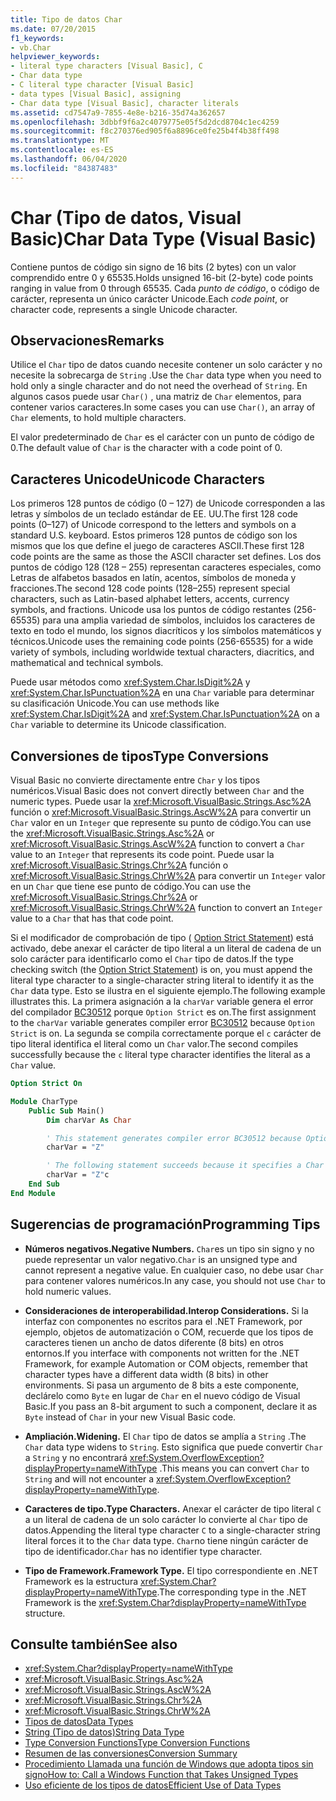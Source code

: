 ```yaml
---
title: Tipo de datos Char
ms.date: 07/20/2015
f1_keywords:
- vb.Char
helpviewer_keywords:
- literal type characters [Visual Basic], C
- Char data type
- C literal type character [Visual Basic]
- data types [Visual Basic], assigning
- Char data type [Visual Basic], character literals
ms.assetid: cd7547a9-7855-4e8e-b216-35d74a362657
ms.openlocfilehash: 3dbbf9f6a2c4079775e05f5d2dcd8704c1ec4259
ms.sourcegitcommit: f8c270376ed905f6a8896ce0fe25b4f4b38ff498
ms.translationtype: MT
ms.contentlocale: es-ES
ms.lasthandoff: 06/04/2020
ms.locfileid: "84387483"
---
```

# <a name="char-data-type-visual-basic"></a><span data-ttu-id="4ff90-102">Char (Tipo de datos, Visual Basic)</span><span class="sxs-lookup"><span data-stu-id="4ff90-102">Char Data Type (Visual Basic)</span></span>

<span data-ttu-id="4ff90-103">Contiene puntos de código sin signo de 16 bits (2 bytes) con un valor comprendido entre 0 y 65535.</span><span class="sxs-lookup"><span data-stu-id="4ff90-103">Holds unsigned 16-bit (2-byte) code points ranging in value from 0 through 65535.</span></span> <span data-ttu-id="4ff90-104">Cada *punto de código*, o código de carácter, representa un único carácter Unicode.</span><span class="sxs-lookup"><span data-stu-id="4ff90-104">Each *code point*, or character code, represents a single Unicode character.</span></span>

## <a name="remarks"></a><span data-ttu-id="4ff90-105">Observaciones</span><span class="sxs-lookup"><span data-stu-id="4ff90-105">Remarks</span></span>

<span data-ttu-id="4ff90-106">Utilice el `Char` tipo de datos cuando necesite contener un solo carácter y no necesite la sobrecarga de `String` .</span><span class="sxs-lookup"><span data-stu-id="4ff90-106">Use the `Char` data type when you need to hold only a single character and do not need the overhead of `String`.</span></span> <span data-ttu-id="4ff90-107">En algunos casos puede usar `Char()` , una matriz de `Char` elementos, para contener varios caracteres.</span><span class="sxs-lookup"><span data-stu-id="4ff90-107">In some cases you can use `Char()`, an array of `Char` elements, to hold multiple characters.</span></span>

<span data-ttu-id="4ff90-108">El valor predeterminado de `Char` es el carácter con un punto de código de 0.</span><span class="sxs-lookup"><span data-stu-id="4ff90-108">The default value of `Char` is the character with a code point of 0.</span></span>

## <a name="unicode-characters"></a><span data-ttu-id="4ff90-109">Caracteres Unicode</span><span class="sxs-lookup"><span data-stu-id="4ff90-109">Unicode Characters</span></span>

<span data-ttu-id="4ff90-110">Los primeros 128 puntos de código (0 – 127) de Unicode corresponden a las letras y símbolos de un teclado estándar de EE. UU.</span><span class="sxs-lookup"><span data-stu-id="4ff90-110">The first 128 code points (0–127) of Unicode correspond to the letters and symbols on a standard U.S. keyboard.</span></span> <span data-ttu-id="4ff90-111">Estos primeros 128 puntos de código son los mismos que los que define el juego de caracteres ASCII.</span><span class="sxs-lookup"><span data-stu-id="4ff90-111">These first 128 code points are the same as those the ASCII character set defines.</span></span> <span data-ttu-id="4ff90-112">Los dos puntos de código 128 (128 – 255) representan caracteres especiales, como Letras de alfabetos basados en latín, acentos, símbolos de moneda y fracciones.</span><span class="sxs-lookup"><span data-stu-id="4ff90-112">The second 128 code points (128–255) represent special characters, such as Latin-based alphabet letters, accents, currency symbols, and fractions.</span></span> <span data-ttu-id="4ff90-113">Unicode usa los puntos de código restantes (256-65535) para una amplia variedad de símbolos, incluidos los caracteres de texto en todo el mundo, los signos diacríticos y los símbolos matemáticos y técnicos.</span><span class="sxs-lookup"><span data-stu-id="4ff90-113">Unicode uses the remaining code points (256-65535) for a wide variety of symbols, including worldwide textual characters, diacritics, and mathematical and technical symbols.</span></span>

<span data-ttu-id="4ff90-114">Puede usar métodos como <xref:System.Char.IsDigit%2A> y <xref:System.Char.IsPunctuation%2A> en una `Char` variable para determinar su clasificación Unicode.</span><span class="sxs-lookup"><span data-stu-id="4ff90-114">You can use methods like <xref:System.Char.IsDigit%2A> and <xref:System.Char.IsPunctuation%2A> on a `Char` variable to determine its Unicode classification.</span></span>

## <a name="type-conversions"></a><span data-ttu-id="4ff90-115">Conversiones de tipos</span><span class="sxs-lookup"><span data-stu-id="4ff90-115">Type Conversions</span></span>

<span data-ttu-id="4ff90-116">Visual Basic no convierte directamente entre `Char` y los tipos numéricos.</span><span class="sxs-lookup"><span data-stu-id="4ff90-116">Visual Basic does not convert directly between `Char` and the numeric types.</span></span> <span data-ttu-id="4ff90-117">Puede usar la <xref:Microsoft.VisualBasic.Strings.Asc%2A> función o <xref:Microsoft.VisualBasic.Strings.AscW%2A> para convertir un `Char` valor en un `Integer` que represente su punto de código.</span><span class="sxs-lookup"><span data-stu-id="4ff90-117">You can use the <xref:Microsoft.VisualBasic.Strings.Asc%2A> or <xref:Microsoft.VisualBasic.Strings.AscW%2A> function to convert a `Char` value to an `Integer` that represents its code point.</span></span> <span data-ttu-id="4ff90-118">Puede usar la <xref:Microsoft.VisualBasic.Strings.Chr%2A> función o <xref:Microsoft.VisualBasic.Strings.ChrW%2A> para convertir un `Integer` valor en un `Char` que tiene ese punto de código.</span><span class="sxs-lookup"><span data-stu-id="4ff90-118">You can use the <xref:Microsoft.VisualBasic.Strings.Chr%2A> or <xref:Microsoft.VisualBasic.Strings.ChrW%2A> function to convert an `Integer` value to a `Char` that has that code point.</span></span>

<span data-ttu-id="4ff90-119">Si el modificador de comprobación de tipo ( [Option Strict Statement](../statements/option-strict-statement.md)) está activado, debe anexar el carácter de tipo literal a un literal de cadena de un solo carácter para identificarlo como el `Char` tipo de datos.</span><span class="sxs-lookup"><span data-stu-id="4ff90-119">If the type checking switch (the [Option Strict Statement](../statements/option-strict-statement.md)) is on, you must append the literal type character to a single-character string literal to identify it as the `Char` data type.</span></span> <span data-ttu-id="4ff90-120">Esto se ilustra en el siguiente ejemplo.</span><span class="sxs-lookup"><span data-stu-id="4ff90-120">The following example illustrates this.</span></span> <span data-ttu-id="4ff90-121">La primera asignación a la `charVar` variable genera el error del compilador [BC30512](../../misc/bc30512.md) porque `Option Strict` es on.</span><span class="sxs-lookup"><span data-stu-id="4ff90-121">The first assignment to the `charVar` variable generates compiler error [BC30512](../../misc/bc30512.md) because `Option Strict` is on.</span></span> <span data-ttu-id="4ff90-122">La segunda se compila correctamente porque el `c` carácter de tipo literal identifica el literal como un `Char` valor.</span><span class="sxs-lookup"><span data-stu-id="4ff90-122">The second compiles successfully because the `c` literal type character identifies the literal as a `Char` value.</span></span>

```vb
Option Strict On

Module CharType
    Public Sub Main()
        Dim charVar As Char

        ' This statement generates compiler error BC30512 because Option Strict is On.  
        charVar = "Z"  

        ' The following statement succeeds because it specifies a Char literal.  
        charVar = "Z"c
    End Sub
End Module
```

## <a name="programming-tips"></a><span data-ttu-id="4ff90-123">Sugerencias de programación</span><span class="sxs-lookup"><span data-stu-id="4ff90-123">Programming Tips</span></span>

- <span data-ttu-id="4ff90-124">**Números negativos.**</span><span class="sxs-lookup"><span data-stu-id="4ff90-124">**Negative Numbers.**</span></span> <span data-ttu-id="4ff90-125">`Char`es un tipo sin signo y no puede representar un valor negativo.</span><span class="sxs-lookup"><span data-stu-id="4ff90-125">`Char` is an unsigned type and cannot represent a negative value.</span></span> <span data-ttu-id="4ff90-126">En cualquier caso, no debe usar `Char` para contener valores numéricos.</span><span class="sxs-lookup"><span data-stu-id="4ff90-126">In any case, you should not use `Char` to hold numeric values.</span></span>

- <span data-ttu-id="4ff90-127">**Consideraciones de interoperabilidad.**</span><span class="sxs-lookup"><span data-stu-id="4ff90-127">**Interop Considerations.**</span></span> <span data-ttu-id="4ff90-128">Si la interfaz con componentes no escritos para el .NET Framework, por ejemplo, objetos de automatización o COM, recuerde que los tipos de caracteres tienen un ancho de datos diferente (8 bits) en otros entornos.</span><span class="sxs-lookup"><span data-stu-id="4ff90-128">If you interface with components not written for the .NET Framework, for example Automation or COM objects, remember that character types have a different data width (8 bits) in other environments.</span></span> <span data-ttu-id="4ff90-129">Si pasa un argumento de 8 bits a este componente, declárelo como `Byte` en lugar de `Char` en el nuevo código de Visual Basic.</span><span class="sxs-lookup"><span data-stu-id="4ff90-129">If you pass an 8-bit argument to such a component, declare it as `Byte` instead of `Char` in your new Visual Basic code.</span></span>

- <span data-ttu-id="4ff90-130">**Ampliación.**</span><span class="sxs-lookup"><span data-stu-id="4ff90-130">**Widening.**</span></span> <span data-ttu-id="4ff90-131">El `Char` tipo de datos se amplía a `String` .</span><span class="sxs-lookup"><span data-stu-id="4ff90-131">The `Char` data type widens to `String`.</span></span> <span data-ttu-id="4ff90-132">Esto significa que puede convertir `Char` a `String` y no encontrará <xref:System.OverflowException?displayProperty=nameWithType> .</span><span class="sxs-lookup"><span data-stu-id="4ff90-132">This means you can convert `Char` to `String` and will not encounter a <xref:System.OverflowException?displayProperty=nameWithType>.</span></span>

- <span data-ttu-id="4ff90-133">**Caracteres de tipo.**</span><span class="sxs-lookup"><span data-stu-id="4ff90-133">**Type Characters.**</span></span> <span data-ttu-id="4ff90-134">Anexar el carácter de tipo literal `C` a un literal de cadena de un solo carácter lo convierte al `Char` tipo de datos.</span><span class="sxs-lookup"><span data-stu-id="4ff90-134">Appending the literal type character `C` to a single-character string literal forces it to the `Char` data type.</span></span> <span data-ttu-id="4ff90-135">`Char`no tiene ningún carácter de tipo de identificador.</span><span class="sxs-lookup"><span data-stu-id="4ff90-135">`Char` has no identifier type character.</span></span>

- <span data-ttu-id="4ff90-136">**Tipo de Framework.**</span><span class="sxs-lookup"><span data-stu-id="4ff90-136">**Framework Type.**</span></span> <span data-ttu-id="4ff90-137">El tipo correspondiente en .NET Framework es la estructura <xref:System.Char?displayProperty=nameWithType>.</span><span class="sxs-lookup"><span data-stu-id="4ff90-137">The corresponding type in the .NET Framework is the <xref:System.Char?displayProperty=nameWithType> structure.</span></span>

## <a name="see-also"></a><span data-ttu-id="4ff90-138">Consulte también</span><span class="sxs-lookup"><span data-stu-id="4ff90-138">See also</span></span>

- <xref:System.Char?displayProperty=nameWithType>
- <xref:Microsoft.VisualBasic.Strings.Asc%2A>
- <xref:Microsoft.VisualBasic.Strings.AscW%2A>
- <xref:Microsoft.VisualBasic.Strings.Chr%2A>
- <xref:Microsoft.VisualBasic.Strings.ChrW%2A>
- [<span data-ttu-id="4ff90-139">Tipos de datos</span><span class="sxs-lookup"><span data-stu-id="4ff90-139">Data Types</span></span>](index.md)
- [<span data-ttu-id="4ff90-140">String (Tipo de datos)</span><span class="sxs-lookup"><span data-stu-id="4ff90-140">String Data Type</span></span>](string-data-type.md)
- [<span data-ttu-id="4ff90-141">Type Conversion Functions</span><span class="sxs-lookup"><span data-stu-id="4ff90-141">Type Conversion Functions</span></span>](../functions/type-conversion-functions.md)
- [<span data-ttu-id="4ff90-142">Resumen de las conversiones</span><span class="sxs-lookup"><span data-stu-id="4ff90-142">Conversion Summary</span></span>](../keywords/conversion-summary.md)
- [<span data-ttu-id="4ff90-143">Procedimiento Llamada una función de Windows que adopta tipos sin signo</span><span class="sxs-lookup"><span data-stu-id="4ff90-143">How to: Call a Windows Function that Takes Unsigned Types</span></span>](../../programming-guide/com-interop/how-to-call-a-windows-function-that-takes-unsigned-types.md)
- [<span data-ttu-id="4ff90-144">Uso eficiente de los tipos de datos</span><span class="sxs-lookup"><span data-stu-id="4ff90-144">Efficient Use of Data Types</span></span>](../../programming-guide/language-features/data-types/efficient-use-of-data-types.md)
